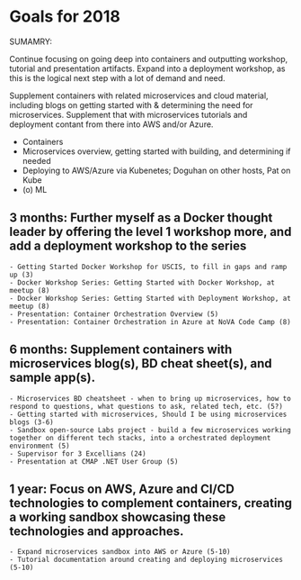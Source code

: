 # Goals for 2018

SUMAMRY:

Continue focusing on going deep into containers and outputting workshop, tutorial and presentation artifacts. Expand into a deployment workshop, as this is the logical next step with a lot of demand and need.

Supplement containers with related microservices and cloud material, including blogs on getting started with & determining the need for microservices. Supplement that with microservices tutorials and deployment contant from there into AWS and/or Azure.

- Containers
- Microservices overview, getting started with building, and determining if needed
- Deploying to AWS/Azure via Kubenetes; Doguhan on other hosts, Pat on Kube
- (o) ML

## 3 months: Further myself as a Docker thought leader by offering the level 1 workshop more, and add a deployment workshop to the series

    - Getting Started Docker Workshop for USCIS, to fill in gaps and ramp up (3)
    - Docker Workshop Series: Getting Started with Docker Workshop, at meetup (8)
    - Docker Workshop Series: Getting Started with Deployment Workshop, at meetup (8)
    - Presentation: Container Orchestration Overview (5)
    - Presentation: Container Orchestration in Azure at NoVA Code Camp (8)

## 6 months: Supplement containers with microservices blog(s), BD cheat sheet(s), and sample app(s).

    - Microservices BD cheatsheet - when to bring up microservices, how to respond to questions, what questions to ask, related tech, etc. (5?)
    - Getting started with microservices, Should I be using microservices blogs (3-6)
    - Sandbox open-source Labs project - build a few microservices working together on different tech stacks, into a orchestrated deployment environment (5)
    - Supervisor for 3 Excellians (24)
    - Presentation at CMAP .NET User Group (5)

## 1 year: Focus on AWS, Azure and CI/CD technologies to complement containers, creating a working sandbox showcasing these technologies and approaches.

    - Expand microservices sandbox into AWS or Azure (5-10)
    - Tutorial documentation around creating and deploying microservices (5-10)
